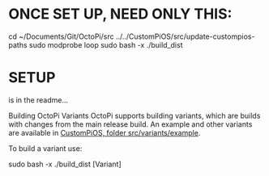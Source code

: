 ONCE SET UP, NEED ONLY THIS:
===========================


cd ~/Documents/Git/OctoPi/src
../../CustomPiOS/src/update-custompios-paths
sudo modprobe loop
sudo bash -x ./build_dist


SETUP
=======

is in the readme...


Building OctoPi Variants
OctoPi supports building variants, which are builds with changes from the main release build. An example and other variants are available in [CustomPiOS, folder src/variants/example](https://github.com/guysoft/CustomPiOS/tree/CustomPiOS/src/variants/example).



To build a variant use:

sudo bash -x ./build_dist [Variant]
